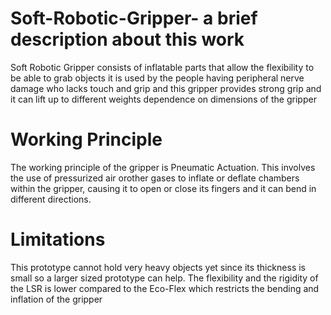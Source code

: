# Soft-Robotic-Gripper- a brief description about this work
Soft Robotic Gripper consists of inflatable parts that allow the flexibility to be able to grab objects
it is used by the people having peripheral nerve damage who lacks touch and grip and this gripper provides strong grip and
it can lift up to different weights dependence on dimensions of the gripper
# Working Principle
The working principle of the gripper is Pneumatic Actuation. This involves the use of pressurized air orother gases to inflate or deflate chambers within the gripper, causing it to open or close its fingers and it can bend in different directions.
# Limitations
This prototype cannot hold very heavy objects yet since its thickness is small so a larger sized prototype can help.
The flexibility and the rigidity of the LSR is lower compared to the Eco-Flex which restricts the bending and inflation of the gripper
